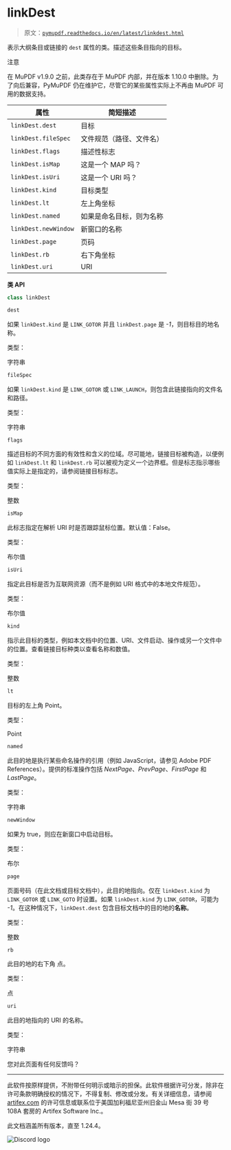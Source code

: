 # linkDest

> 原文：[`pymupdf.readthedocs.io/en/latest/linkdest.html`](https://pymupdf.readthedocs.io/en/latest/linkdest.html)

表示大纲条目或链接的 `dest` 属性的类。描述这些条目指向的目标。

注意

在 MuPDF v1.9.0 之前，此类存在于 MuPDF 内部，并在版本 1.10.0 中删除。为了向后兼容，PyMuPDF 仍在维护它，尽管它的某些属性实际上不再由 MuPDF 可用的数据支持。

| **属性** | **简短描述** |
| --- | --- |
| `linkDest.dest` | 目标 |
| `linkDest.fileSpec` | 文件规范（路径、文件名） |
| `linkDest.flags` | 描述性标志 |
| `linkDest.isMap` | 这是一个 MAP 吗？ |
| `linkDest.isUri` | 这是一个 URI 吗？ |
| `linkDest.kind` | 目标类型 |
| `linkDest.lt` | 左上角坐标 |
| `linkDest.named` | 如果是命名目标，则为名称 |
| `linkDest.newWindow` | 新窗口的名称 |
| `linkDest.page` | 页码 |
| `linkDest.rb` | 右下角坐标 |
| `linkDest.uri` | URI |

**类 API**

```py
class linkDest
```

```py
dest
```

如果 `linkDest.kind` 是 `LINK_GOTOR` 并且 `linkDest.page` 是 *-1*，则目标目的地名称。

类型：

字符串

```py
fileSpec
```

如果 `linkDest.kind` 是 `LINK_GOTOR` 或 `LINK_LAUNCH`，则包含此链接指向的文件名和路径。

类型：

字符串

```py
flags
```

描述目标的不同方面的有效性和含义的位域。尽可能地，链接目标被构造，以便例如 `linkDest.lt` 和 `linkDest.rb` 可以被视为定义一个边界框。但是标志指示哪些值实际上是指定的，请参阅链接目标标志。

类型：

整数

```py
isMap
```

此标志指定在解析 URI 时是否跟踪鼠标位置。默认值：False。

类型：

布尔值

```py
isUri
```

指定此目标是否为互联网资源（而不是例如 URI 格式中的本地文件规范）。

类型：

布尔值

```py
kind
```

指示此目标的类型，例如本文档中的位置、URI、文件启动、操作或另一个文件中的位置。查看链接目标种类以查看名称和数值。

类型：

整数

```py
lt
```

目标的左上角 Point。

类型：

Point

```py
named
```

此目的地是执行某些命名操作的引用（例如 JavaScript，请参见 Adobe PDF References）。提供的标准操作包括 *NextPage*、*PrevPage*、*FirstPage* 和 *LastPage*。

类型：

字符串

```py
newWindow
```

如果为 true，则应在新窗口中启动目标。

类型：

布尔

```py
page
```

页面号码（在此文档或目标文档中），此目的地指向。仅在 `linkDest.kind` 为 `LINK_GOTOR` 或 `LINK_GOTO` 时设置。如果 `linkDest.kind` 为 `LINK_GOTOR`，可能为 *-1*。在这种情况下，`linkDest.dest` 包含目标文档中的目的地的**名称**。

类型：

整数

```py
rb
```

此目的地的右下角 点。

类型：

点

```py
uri
```

此目的地指向的 URI 的名称。

类型：

字符串

您对此页面有任何反馈吗？

* * *

此软件按原样提供，不附带任何明示或暗示的担保。此软件根据许可分发，除非在许可条款明确授权的情况下，不得复制、修改或分发。有关详细信息，请参阅 [artifex.com](https://www.artifex.com?utm_source=rtd-pymupdf&utm_medium=rtd&utm_content=footer-link) 的许可信息或联系位于美国加利福尼亚州旧金山 Mesa 街 39 号 108A 套房的 Artifex Software Inc.。

此文档涵盖所有版本，直至 1.24.4。

![Discord logo](https://discord.gg/TSpYGBW4eq)
